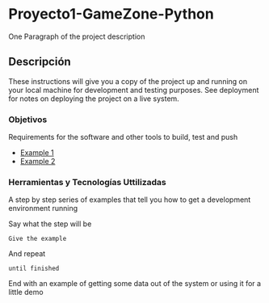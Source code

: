 
# Proyecto1-GameZone-Python

One Paragraph of the project description


## Descripción

These instructions will give you a copy of the project up and running on
your local machine for development and testing purposes. See deployment
for notes on deploying the project on a live system.

### Objetivos

Requirements for the software and other tools to build, test and push 
- [Example 1](https://www.example.com)
- [Example 2](https://www.example.com)

### Herramientas y Tecnologías Uttilizadas

A step by step series of examples that tell you how to get a development
environment running

Say what the step will be

    Give the example

And repeat

    until finished

End with an example of getting some data out of the system or using it
for a little demo

